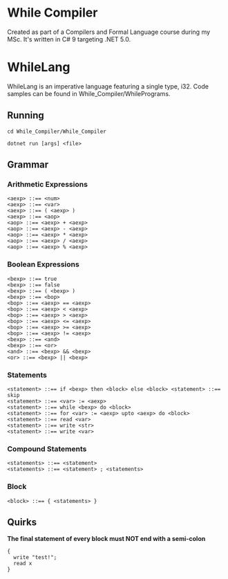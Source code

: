 # While Compiler
Created as part of a Compilers and Formal Language course during my MSc. It's written in C# 9 targeting .NET 5.0.

# WhileLang
WhileLang is an imperative language featuring a single type, i32. Code samples can be found in While_Compiler/WhilePrograms.

## Running
`cd While_Compiler/While_Compiler`

`dotnet run [args] <file>`


## Grammar
### Arithmetic Expressions
```
<aexp> ::== <num>
<aexp> ::== <var>
<aexp> ::== ( <aexp> )
<aexp> ::== <aop>
<aop> ::== <aexp> + <aexp>
<aop> ::== <aexp> - <aexp>
<aop> ::== <aexp> * <aexp>
<aop> ::== <aexp> / <aexp>
<aop> ::== <aexp> % <aexp>
```
### Boolean Expressions
```
<bexp> ::== true
<bexp> ::== false
<bexp> ::== ( <bexp> )
<bexp> ::== <bop>
<bop> ::== <aexp> == <aexp>
<bop> ::== <aexp> < <aexp>
<bop> ::== <aexp> > <aexp>
<bop> ::== <aexp> <= <aexp>
<bop> ::== <aexp> >= <aexp>
<bop> ::== <aexp> != <aexp>
<bexp> ::== <and>
<bexp> ::== <or>
<and> ::== <bexp> && <bexp>
<or> ::== <bexp> || <bexp>
```
### Statements
```
<statement> ::== if <bexp> then <block> else <block> <statement> ::== skip
<statement> ::== <var> := <aexp>
<statement> ::== while <bexp> do <block>
<statement> ::== for <var> := <aexp> upto <aexp> do <block>
<statement> ::== read <var>
<statement> ::== write <str>
<statement> ::== write <var>
```

### Compound Statements
```
<statements> ::== <statement>
<statements> ::== <statement> ; <statements>
```

### Block
`<block> ::== { <statements> }`

## Quirks
**The final statement of every block must NOT end with a semi-colon**

```
{
  write "test!";
  read x
}
```






